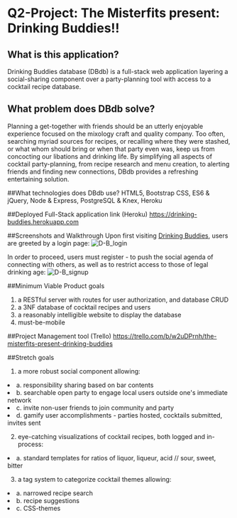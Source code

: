 
<h1> Q2-Project: The Misterfits present: Drinking Buddies!!</h1>

<h2>What is this application?</h2>
Drinking Buddies database (DBdb) is a full-stack web application layering a social-sharing component over a party-planning tool with access to a cocktail recipe database.

## What problem does DBdb solve?
Planning a get-together with friends should be an utterly enjoyable experience focused on the mixology craft and quality company. Too often, searching myriad sources for recipes, or recalling where they were stashed, or what whom should bring or when that party even was, keep us from concocting our libations and drinking life. By simplifying all aspects of cocktail party-planning, from recipe research and menu creation, to alerting friends and finding new connections, DBdb provides a refreshing entertaining solution.

##What technologies does DBdb use?
HTML5, Bootstrap CSS, ES6 & jQuery, Node & Express, PostgreSQL & Knex, Heroku

##Deployed Full-Stack application link (Heroku)
<https://drinking-buddies.herokuapp.com>

##Screenshots and Walkthrough
Upon first visiting [Drinking Buddies](https://drinking-buddies.herokuapp.com), users are greeted by a login page:
![D-B_login](screenshots/1-login.png)


In order to proceed, users must register - to push the social agenda of connecting with others, as well as to restrict access to those of legal drinking age:
![D-B_signup](screenshots/2-signup.png)




##Minimum Viable Product goals
1. a RESTful server with routes for user authorization, and database CRUD
2. a 3NF database of cocktail recipes and users
3. a reasonably intelligible website to display the database
4. must-be-mobile

##Project Management tool (Trello)
<https://trello.com/b/w2uDPrnh/the-misterfits-present-drinking-buddies>

##Stretch goals
1. a more robust social component allowing:
  <li>a. responsibility sharing based on bar contents</li>
  <li>b. searchable open party to engage local users outside one's immediate network</li>
  <li>c. invite non-user friends to join community and party</li>
  <li>d. gamify user accomplishments - parties hosted, cocktails submitted, invites sent</li>

2. eye-catching visualizations of cocktail recipes, both logged and in-process:
  <li>a. standard templates for ratios of liquor, liqueur, acid // sour, sweet, bitter</li>


3. a tag system to categorize cocktail themes allowing:
  <li>a. narrowed recipe search</li>
  <li>b. recipe suggestions</li>
  <li>c. CSS-themes</li>
